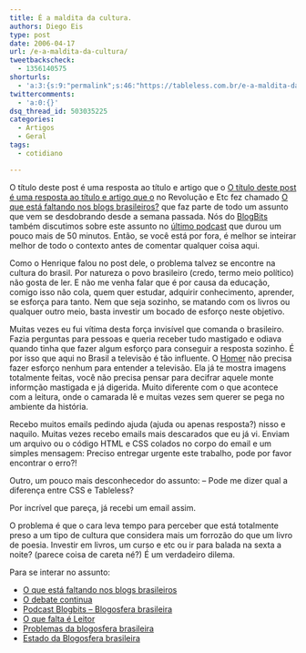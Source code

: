```yaml
---
title: É a maldita da cultura.
authors: Diego Eis
type: post
date: 2006-04-17
url: /e-a-maldita-da-cultura/
tweetbackscheck:
  - 1356140575
shorturls:
  - 'a:3:{s:9:"permalink";s:46:"https://tableless.com.br/e-a-maldita-da-cultura";s:7:"tinyurl";s:26:"https://tinyurl.com/4x4abgw";s:4:"isgd";s:19:"https://is.gd/1aMpW6";}'
twittercomments:
  - 'a:0:{}'
dsq_thread_id: 503035225
categories:
  - Artigos
  - Geral
tags:
  - cotidiano

---
```

O título deste post é uma resposta ao título e artigo que o [O título deste post é uma resposta ao título e artigo que o][1] no Revolução e Etc fez chamado [O que está faltando nos blogs brasileiros?][2] que faz parte de todo um assunto que vem se desdobrando desde a semana passada. Nós do [BlogBits][3] também discutimos sobre este assunto no [último podcast][4] que durou um pouco mais de 50 minutos. Então, se você está por fora, é melhor se inteirar melhor de todo o contexto antes de comentar qualquer coisa aqui.

Como o Henrique falou no post dele, o problema talvez se encontre na cultura do brasil. Por natureza o povo brasileiro (credo, termo meio político) não gosta de ler. E não me venha falar que é por causa da educação, comigo isso não cola, quem quer estudar, adquirir conhecimento, aprender, se esforça para tanto. Nem que seja sozinho, se matando com os livros ou qualquer outro meio, basta investir um bocado de esforço neste objetivo.

Muitas vezes eu fui vítima desta força invisível que comanda o brasileiro. Fazia perguntas para pessoas e queria receber tudo mastigado e odiava quando tinha que fazer algum esforço para conseguir a resposta sozinho. É por isso que aqui no Brasil a televisão é tão influente. O [Homer][5] não precisa fazer esforço nenhum para entender a televisão. Ela já te mostra imagens totalmente feitas, você não precisa pensar para decifrar aquele monte informção mastigada e já digerida. Muito diferente com o que acontece com a leitura, onde o camarada lê e muitas vezes sem querer se pega no ambiente da história.

Recebo muitos emails pedindo ajuda (ajuda ou apenas resposta?) nisso e naquilo. Muitas vezes recebo emails mais descarados que eu já vi. Enviam um arquivo ou o código HTML e CSS colados no corpo do email e um simples mensagem: Preciso entregar urgente este trabalho, pode por favor encontrar o erro?!
  
Outro, um pouco mais desconhecedor do assunto: &#8211; Pode me dizer qual a diferença entre CSS e Tableless?
  
Por incrível que pareça, já recebi um email assim.

O problema é que o cara leva tempo para perceber que está totalmente preso a um tipo de cultura que considera mais um forrozão do que um livro de poesia. Investir em livros, um curso e etc ou ir para balada na sexta a noite? (parece coisa de careta né?) É um verdadeiro dilema.

Para se interar no assunto: 

  * [O que está faltando nos blogs brasileiros][2]
  * [O debate continua][6]
  * [Podcast Blogbits &#8211; Blogosfera brasileira][4]
  * [O que falta é Leitor][7]
  * [Problemas da blogosfera brasileira][8]
  * [Estado da Blogosfera brasileira][9]

 [1]: https://www.revolucao.etc.br/
 [2]: https://www.revolucao.etc.br/archives/o-que-esta-faltando-nos-blogs-brasileiros/
 [3]: https://blogbits.com.br/
 [4]: https://blogbits.com.br/arquivo/blogbits-podcast-6-blogosfera-brasileira
 [5]: https://www.primeiraleitura.com.br/auto/entenda.php?id=6715
 [6]: https://www.meiobit.com/arq/007772.html
 [7]: https://blog.fabioseixas.com.br/archives/2006/04/o_que_falta_e_c.html
 [8]: https://www.blogajuda.com.br/blogosfera/2006/04/17/problemas-da-blogosfera-brasileira/
 [9]: https://www.guileite.com/archives/2006/04/_uma_discussao.html